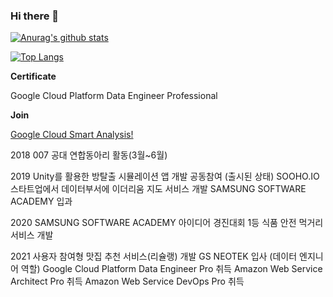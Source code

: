 ### Hi there 👋

<!--
**lllilllilllilili/lllilllilllilili** is a ✨ _special_ ✨ repository because its `README.md` (this file) appears on your GitHub profile.

Here are some ideas to get you started:

- 🔭 I’m currently working on ...
- 🌱 I’m currently learning ...
- 👯 I’m looking to collaborate on ...
- 🤔 I’m looking for help with ...
- 💬 Ask me about ...
- 📫 How to reach me: ...
- 😄 Pronouns: ...
- ⚡ Fun fact: ...
-->
[![Anurag's github stats](https://github-readme-stats.vercel.app/api?username=lllilllilllilili)](https://github.com/anuraghazra/github-readme-stats)

[![Top Langs](https://github-readme-stats.vercel.app/api/top-langs/?username=lllilllilllilili&layout=compact)](https://github.com/anuraghazra/github-readme-stats)

**Certificate**

Google Cloud Platform Data Engineer Professional

**Join**

[Google Cloud Smart Analysis!](https://www.cctvnews.co.kr/news/articleView.html?idxno=225856)


2018 
007 공대 연합동아리 활동(3월~6월)

2019
Unity를 활용한 방탈출 시뮬레이션 앱 개발 공동참여 (출시된 상태)
SOOHO.IO 스타트업에서 데이터부서에 이더리움 지도 서비스 개발 
SAMSUNG SOFTWARE ACADEMY 입과

2020
SAMSUNG SOFTWARE ACADEMY 아이디어 경진대회 1등
식품 안전 먹거리 서비스 개발

2021
사용자 참여형 맛집 추천 서비스(리슐랭) 개발
GS NEOTEK 입사 (데이터 엔지니어 역할)
Google Cloud Platform Data Engineer Pro 취득 
Amazon Web Service Architect Pro 취득
Amazon Web Service DevOps Pro 취득 
